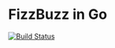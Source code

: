 # FizzBuzz in Go
[![Build Status](https://travis-ci.com/camjw/GoFizzBuzz.svg?branch=master)](https://travis-ci.com/camjw/GoFizzBuzz)
